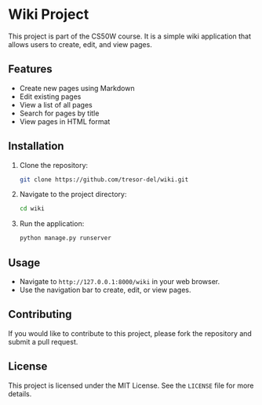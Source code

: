 # Wiki Project

This project is part of the CS50W course. It is a simple wiki application that allows users to create, edit, and view pages.

## Features

- Create new pages using Markdown
- Edit existing pages
- View a list of all pages
- Search for pages by title
- View pages in HTML format

## Installation

1. Clone the repository:
    ```bash
    git clone https://github.com/tresor-del/wiki.git
    ```
2. Navigate to the project directory:
    ```bash
    cd wiki
    ```
3. Run the application:
    ```bash
    python manage.py runserver
    ```

## Usage

- Navigate to `http://127.0.0.1:8000/wiki` in your web browser.
- Use the navigation bar to create, edit, or view pages.

## Contributing

If you would like to contribute to this project, please fork the repository and submit a pull request.

## License

This project is licensed under the MIT License. See the `LICENSE` file for more details.
